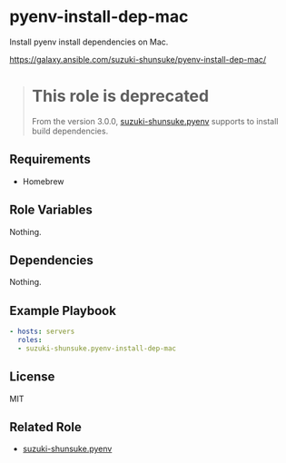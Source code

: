 pyenv-install-dep-mac
=======================

Install pyenv install dependencies on Mac.

https://galaxy.ansible.com/suzuki-shunsuke/pyenv-install-dep-mac/

> # This role is deprecated
>
> From the version 3.0.0, [suzuki-shunsuke.pyenv](https://galaxy.ansible.com/suzuki-shunsuke/pyenv/) supports to install build dependencies.

Requirements
------------

* Homebrew

Role Variables
--------------

Nothing.

Dependencies
------------

Nothing.

Example Playbook
----------------

```yaml
- hosts: servers
  roles:
  - suzuki-shunsuke.pyenv-install-dep-mac
```

License
-------

MIT

Related Role
------------

* [suzuki-shunsuke.pyenv](https://galaxy.ansible.com/suzuki-shunsuke/pyenv/)
